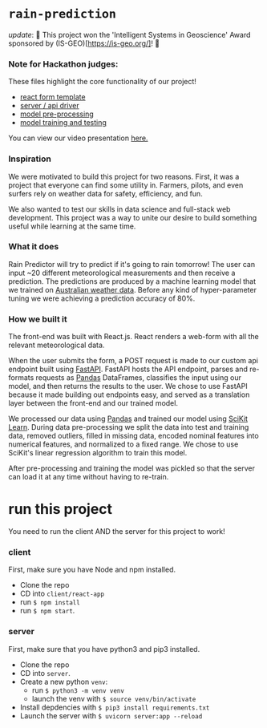 # `rain-prediction`

*update*: 🎉 This project won the 'Intelligent Systems in Geoscience' Award sponsored by (IS-GEO)[https://is-geo.org/]! 🎉

### Note for Hackathon judges:
These files highlight the core functionality of our project!
- [react form template](https://github.com/jbkroner/rain-prediction/blob/master/client/react-app/src/components/TestForm.jsx)
- [server / api driver](https://github.com/jbkroner/rain-prediction/blob/master/server/server.py)
- [model pre-processing](https://github.com/jbkroner/rain-prediction/blob/master/server/model/preprocessing.py)
- [model training and testing](https://github.com/jbkroner/rain-prediction/blob/master/server/model/train.py)

You can view our video presentation [here.](https://www.youtube.com/watch?v=uyzzd4K1ioQ)


### Inspiration
We were motivated to build this project for two reasons.  First, it was a project that everyone can find some utility in.  Farmers, pilots, and even surfers rely on weather data for safety, efficiency, and fun.  

We also wanted to test our skills in data science and full-stack web development.  This project was a way to unite our desire to build something useful while learning at the same time. 

### What it does
Rain Predictor will try to predict if it's going to rain tomorrow!  The user can input ~20 different meteorological measurements and then receive a prediction.  The predictions are produced by a machine learning model that we trained on [Australian weather data](https://www.kaggle.com/jsphyg/weather-dataset-rattle-package).  Before any kind of hyper-parameter tuning we were achieving a prediction accuracy of 80%.

### How we built it
The front-end was built with React.js.  React renders a web-form with all the relevant meteorological data.

When the user submits the form, a POST request is made to our custom api endpoint built using [FastAPI](https://fastapi.tiangolo.com/).  FastAPI hosts the API endpoint, parses and re-formats requests as [Pandas](https://pandas.pydata.org/) DataFrames, classifies the input using our model, and then returns the results to the user.  We chose to use FastAPI because it made building out endpoints easy, and served as a translation layer between the front-end and our trained model. 

We processed our data using [Pandas](https://pandas.pydata.org/) and trained our model using [SciKit Learn](https://www.kaggle.com/jsphyg/weather-dataset-rattle-package).  During data pre-processing we split the data into test and training data, removed outliers, filled in missing data, encoded nominal features into numerical features, and normalized to a fixed range.  We chose to use  SciKit's linear regression algorithm to train this model.

After pre-processing and training the model was pickled so that the server can load it at any time without having to re-train.  

# run this project
You need to run the client AND the server for this project to work!

### client
First, make sure you have Node and npm installed. 

- Clone the repo
- CD into `client/react-app`
- run `$ npm install`
- run `$ npm start`.

### server
First, make sure that you have python3 and pip3 installed. 
- Clone the repo
- CD into `server`. 
- Create a new python `venv`:
  - run `$ python3 -m venv venv`
  - launch the venv with `$ source venv/bin/activate`
- Install depdencies with `$ pip3 install requirements.txt`
- Launch the server with `$ uvicorn server:app --reload`
